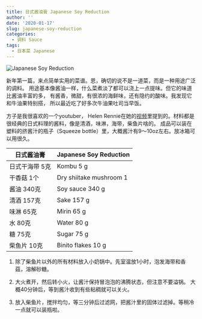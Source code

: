 ```yaml
---
title: 日式酱油膏 Japanese Soy Reduction
author: ''
date: '2020-01-17'
slug: japanese-soy-reduction
categories:
  - 调料 Sauce
tags:
  - 日本菜 Japanese
---
```


![Japanese Soy Reduction](/img/2020-01-17-japanese-soy-reduction.jpg)


新年第一篇，来点简单实用的菜谱。恩，确切的说不是一道菜，而是一种用途广泛的调料。
用途基本像酱油一样，什么菜煮淡了都可以浇上一点提味。但它的味道比酱油丰富的多，
有酱香，微甜，有很浓的海鲜味，还有隐约的酸味。我发现它和牛油果特别搭，
所以最近吃了好多次牛油果吐司当早饭。

方子是我很喜欢的一个youtuber，
Helen Rennie在她的[视频](https://www.youtube.com/watch?v=TaNhF4kY5dg&list=PLaaYCMq3l7jvSW2kyQUWRnCyFQUrH2ESr&index=4)里提到的。材料都是很经典的日式料理的酱料，像是清酒，味淋，海带，柴鱼片啥的。
成品可以装在塑料的挤酱汁的瓶子（Squeeze bottle）里，大概酱汁有9～10oz左右。放冰箱可以用很久。

| 日式酱油膏                            |Japanese Soy Reduction    |
|---------------------------------------|-------------------------|
|日式干海带 5克                         |Kombu 5 g        |
|干香菇 1个                             |Dry shiitake mushroom 1        |
|酱油 340克                             |Soy sauce 340 g        |
|清酒 157克                             |Sake 157 g        |
|味淋 65克                              |Mirin 65 g        |
|水 80克                                |Water 80 g        |
|糖 75克                                |Sugar 75 g        |
|柴鱼片 10克                            |Binito flakes 10 g        |

1. 除了柴鱼片以外的所有材料放入小奶锅中。先室温放1小时，泡发海带和香菇，溶解砂糖。

2. 大火煮开，然后转小火，让酱汁保持冒泡泡的沸腾状态，但注意不要溢锅。
大概40分钟后，等到酱汁收到有些粘稠就可以关火。

3. 放入柴鱼片，搅拌均匀，等三分钟后过滤网，把酱汁里的固体过滤掉。等稍冷一点就可以装瓶啦。
